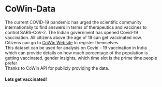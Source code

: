 # CoWin-Data
The current COVID-19 pandemic has urged the scientific community internationally to find answers in terms of therapeutics and vaccines to control SARS-CoV-2. The Indian government has opened Covid-19 vaccination. All citizens above the age of 18 can get vaccinated now.  Citizens can go to [CoWin Website](http://www.cowin.gov.in) to register themselves. <br>
This dataset can be used for analysis on Covid - 19 vaccination in India which can provide details on how much percentage of the population is getting vaccinated, gender insights, which time slot is the prime time people prefer <br>
Thanks to CoWin API for publicly providing the data. 

#### Lets get vaccinated!

